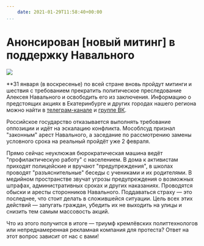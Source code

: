 ```yaml
---
    date: 2021-01-29T11:58:40+00:00
...
```


# Анонсирован [новый митинг] в поддержку Навального

![​](https://telegra.ph/file/17630c8be51b26f341790.jpg)

**31 января (в воскресенье) по всей стране вновь пройдут митинги и шествия с требованием прекратить политическое преследование Алексея Навального и освободить его из заключения. Информацию о предстоящих акциях в Екатеринбурге и других городах нашего региона можно найти в [телеграм-канале](https://t.me/teamnavalny_ekb) и [группе ВК](https://vk.com/teamnavalny_ekb). 

Российское государство отказывается выполнять требование оппозиции и идёт на эскалацию конфликта. Мособлсуд признал "законным" арест Навального, а заседание по рассмотрению замены условного срока на реальный пройдёт уже 2 февраля. 

Прямо сейчас неуклюжая бюрократическая машина ведёт "профилактическую работу" с населением. В дома к активистам приходят полицейские и вручают "предупреждения", в школах проводят "разъяснительные" беседы с учениками и их родителями. В медийном пространстве звучат угрозы предупреждения о возможных штрафах, административных сроках и других наказаниях. Проводятся обыски и аресты сторонников Навального. Поддаваться страху — это последнее, что стоит делать в сложившейся ситуации. Цель всех этих действий — запугать граждан, убедить их не выходить на улицы и снизить тем самым массовость акций. 

Что из этого получится в итоге — триумф кремлёвских политтехнологов или непреднамеренная рекламная компания для протеста? Ответ на этот вопрос зависит от нас с вами!
